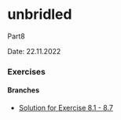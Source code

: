# unbridled

Part8

Date: 22.11.2022

### Exercises

#### Branches

- [Solution for Exercise 8.1 - 8.7](https://github.com/aiotrope/unbridled/tree/8.1)

